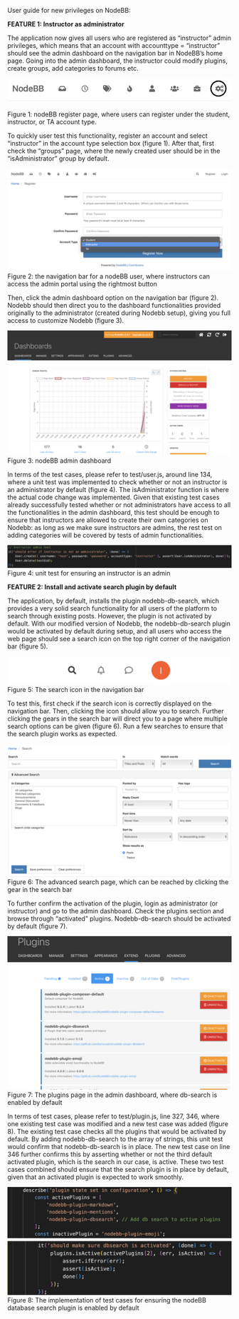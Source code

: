 User guide for new privileges on NodeBB:

**FEATURE 1: Instructor as administrator**

The application now gives all users who are registered as “instructor” admin privileges, which means that an account with accounttype =  “instructor” should see the admin dashboard on the navigation bar in NodeBB’s home page. Going into the admin dashboard, the instructor could modify plugins, create groups, add categories to forums etc. 

![alt text](https://github.com/CMU-313/spring23-nodebb-team-c2/blob/main/UserGuideImages/Screenshot%202023-03-02%20at%202.51.37%20PM.png)
  
Figure 1: nodeBB register page, where users can register under the student, instructor, or TA account type.

To quickly user test this functionality, register an account and select “instructor” in the account type selection box (figure 1). After that, first check the “groups” page, where the newly created user should be in the “isAdministrator” group by default. 

![alt text](https://github.com/CMU-313/spring23-nodebb-team-c2/blob/main/UserGuideImages/Screenshot%202023-03-02%20at%202.50.53%20PM.png)
Figure 2: the navigation bar for a nodeBB user, where instructors can access the admin portal using the rightmost button

Then, click the admin dashboard option on the navigation bar (figure 2). Nodebb should then direct you to the dashboard functionalities provided originally to the administrator (created during Nodebb setup), giving you full access to customize Nodebb (figure 3).

![alt text](https://github.com/CMU-313/spring23-nodebb-team-c2/blob/main/UserGuideImages/Screenshot%202023-03-02%20at%202.50.43%20PM.png)
Figure 3: nodeBB admin dashboard

In terms of the test cases, please refer to test/user.js, around line 134, where a unit test was implemented to check whether or not an instructor is an administrator by default (figure 4). The isAdministrator function is where the actual code change was implemented. Given that existing test cases already successfully tested whether or not administrators have access to all the functionalities in the admin dashboard, this test should be enough to ensure that instructors are allowed to create their own categories on Nodebb: as long as we make sure instructors are admins, the rest test on adding categories will be covered by tests of admin functionalities. 

![alt text](https://github.com/CMU-313/spring23-nodebb-team-c2/blob/main/UserGuideImages/Screenshot%202023-03-02%20at%202.50.36%20PM.png)
Figure 4: unit test for ensuring an instructor is an admin



**FEATURE 2: Install and activate search plugin by default**

The application, by default, installs the plugin nodebb-db-search, which provides a very solid search functionality for all users of the platform to search through existing posts. However, the plugin is not activated by default. With our modified version of Nodebb, the nodebb-db-search plugin would be activated by default during setup, and all users who access the web page should see a search icon on the top right corner of the navigation bar (figure 5).

![alt text](https://github.com/CMU-313/spring23-nodebb-team-c2/blob/main/UserGuideImages/Screenshot%202023-03-02%20at%202.50.27%20PM.png)
Figure 5: The search icon in the navigation bar

To test this, first check if the search icon is correctly displayed on the navigation bar. Then, clicking the icon should allow you to search. Further clicking the gears in the search bar will direct you to a page where multiple search options can be given (figure 6). Run a few searches to ensure that the search plugin works as expected. 

![alt text](https://github.com/CMU-313/spring23-nodebb-team-c2/blob/main/UserGuideImages/Screenshot%202023-03-02%20at%202.50.10%20PM.png)
Figure 6: The advanced search page, which can be reached by clicking the gear in the search bar

To further confirm the activation of the plugin, login as administrator (or instructor) and go to the admin dashboard. Check the plugins section and browse through “activated” plugins. Nodebb-db-search should be activated by default (figure 7). 

![alt text](https://github.com/CMU-313/spring23-nodebb-team-c2/blob/main/UserGuideImages/Screenshot%202023-03-02%20at%202.49.57%20PM.png)
Figure 7: The plugins page in the admin dashboard, where db-search is enabled by default

In terms of test cases, please refer to test/plugin.js, line 327, 346, where one existing test case was modified and a new test case was added (figure 8). The existing test case checks all the plugins that would be activated by default. By adding nodebb-db-search to the array of strings, this unit test would confirm that nodebb-db-search is in place. The new test case on line 346 further confirms this by asserting whether or not the third default activated plugin, which is the search in our case, is active. These two test cases combined should ensure that the search plugin is in place by default, given that an activated plugin is expected to work smoothly. 

![alt text](https://github.com/CMU-313/spring23-nodebb-team-c2/blob/main/UserGuideImages/Screenshot%202023-03-02%20at%202.49.44%20PM.png)
Figure 8: The implementation of test cases for ensuring the nodeBB database search plugin is enabled by default
